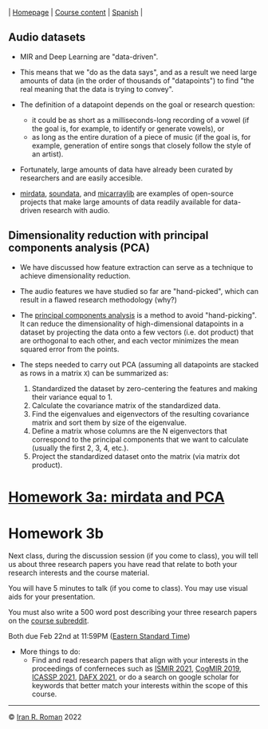 | [Homepage](https://dl4genaudio.github.io) | [Course content](https://dl4genaudio.github.io/#course-content) | [Spanish](https://dl4genaudio-github-io.translate.goog/pca_data/?_x_tr_sl=auto&_x_tr_tl=es&_x_tr_hl=en-US&_x_tr_pto=wapp) |

## Audio datasets

* MIR and Deep Learning are "data-driven".

* This means that we "do as the data says", and as a result we need large amounts of data (in the order of thousands of "datapoints") to find "the real meaning that the data is trying to convey".

* The definition of a datapoint depends on the goal or research question:
    * it could be as short as a milliseconds-long recording of a vowel (if the goal is, for example, to identify or generate vowels), or 
    * as long as the entire duration of a piece of music (if the goal is, for example, generation of entire songs that closely follow the style of an artist).

* Fortunately, large amounts of data have already been curated by researchers and are easily accesible. 

* [mirdata](https://mirdata.readthedocs.io), [soundata](https://soundata.readthedocs.io), and [micarraylib](https://github.com/micarraylib/micarraylib) are examples of open-source projects that make large amounts of data readily available for data-driven research with audio.

## Dimensionality reduction with principal components analysis (PCA)

* We have discussed how feature extraction can serve as a technique to achieve dimensionality reduction. 

* The audio features we have studied so far are "hand-picked", which can result in a flawed research methodology (why?)

* The [principal components analysis](https://en.wikipedia.org/wiki/Principal_component_analysis) is a method to avoid "hand-picking". It can reduce the dimensionality of high-dimensional datapoints in a dataset by projecting the data onto a few vectors (i.e. dot product) that are orthogonal to each other, and each vector minimizes the mean squared error from the points.

* The steps needed to carry out PCA (assuming all datapoints are stacked as rows in a matrix `X`) can be summarized as:
    1. Standardized the dataset by zero-centering the features and making their variance equal to 1. 
    2. Calculate the covariance matrix of the standardized data.
    3. Find the eigenvalues and eigenvectors of the resulting covariance matrix and sort them by size of the eigenvalue.
    4. Define a matrix whose columns are the N eigenvectors that correspond to the principal components that we want to calculate (usually the first 2, 3, 4, etc.).
    5. Project the standardized dataset onto the matrix (via matrix dot product).

# [Homework 3a: mirdata and PCA](https://colab.research.google.com/github/dl4genaudio/assignments/blob/main/pca.ipynb)

# Homework 3b

Next class, during the discussion session (if you come to class), you will tell us about three research papers you have read that relate to both your research interests and the course material. 

You will have 5 minutes to talk (if you come to class). You may use visual aids for your presentation.

You must also write a 500 word post describing your three research papers on the [course subreddit](https://www.reddit.com/r/deeplearningaudio/).

Both due Feb 22nd at 11:59PM ([Eastern Standard Time](https://www.timeanddate.com/time/zones/et))

* More things to do:
    * Find and read research papers that align with your interests in the proceedings of conferneces such as [ISMIR 2021](https://ismir2021.ismir.net/papers/), [CogMIR 2019](http://www.cogmir.org/wp-content/uploads/2019/08/CogMIR-2019-Program-Schedule.pdf), [ICASSP 2021](https://www.2021.ieeeicassp.org/2021.ieeeicassp.org/Papers/AcceptedPapers.html), [DAFX 2021](https://dafx2020.mdw.ac.at/proceedings/Proceedings_of_DAFx20in21.html), or do a search on google scholar for keywords that better match your interests within the scope of this course.


___

&copy; [Iran R. Roman](https://iranroman.github.io) 2022
